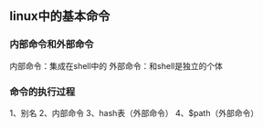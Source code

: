 ## linux中的基本命令


### 内部命令和外部命令
内部命令：集成在shell中的
外部命令：和shell是独立的个体

### 命令的执行过程

1、别名
2、内部命令
3、hash表（外部命令）
4、$path（外部命令）